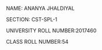 NAME: ANANYA JHALDIYAL


SECTION: CST-SPL-1


UNIVERSITY ROLL NUMBER:2017460


CLASS ROLL NUMBER:54
